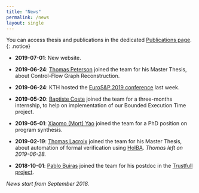 ```yaml
---
title: "News"
permalink: /news
layout: single
---
```


You can access thesis and publications in the dedicated [Publications page](/publications).
{: .notice}

- **2019-07-01**: New website.

- **2019-06-24**: [Thomas Peterson](/members) joined the team for his Master Thesis, about Control-Flow Graph Reconstruction.

- **2019-06-24**: KTH hosted the [EuroS&P 2019 conference](https://www.ieee-security.org/TC/EuroSP2019/) last week.

- **2019-05-20**: [Baptiste Coste](/members) joined the team for a three-months internship, to help on implementation of our Bounded Execution Time project.

- **2019-05-01**: [Xiaomo (Mort) Yao](/members) joined the team for a PhD position on program synthesis.

- **2019-02-19**: [Thomas Lacroix](/members) joined the team for his Master Thesis, about automation of formal verification using [HolBA](/projects#holba). *Thomas left on 2019-06-28.*

- **2018-10-01**: [Pablo Buiras](/members) joined the team for his postdoc in the [Trustfull project](/projects#trustfull).

*News start from September 2018.*

